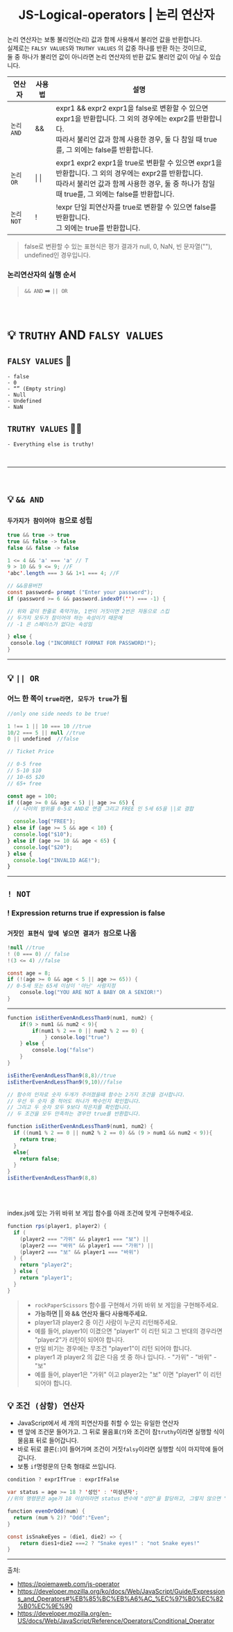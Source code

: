 # <p align="center"> JS-Logical-operators | 논리 연산자

논리 연산자는 보통 불리언(논리) 값과 함께 사용해서 불리언 값을 반환합니다.<br>
실제로는 `FALSY VALUES`와 `TRUTHY VALUES` 의 값중 하나를 반환 하는 것이므로,<br>
둘 중 하나가 불리언 값이 아니라면 논리 연산자의 반환 값도 불리언 값이 아닐 수 있습니다.

| 연산자     | 사용법 | 설명                                                                                                                                                                                                 |
| ---------- | ------ | ---------------------------------------------------------------------------------------------------------------------------------------------------------------------------------------------------- |
| `논리 AND` | &&  | expr1 && expr2 expr1을 false로 변환할 수 있으면 expr1을 반환합니다. 그 외의 경우에는 expr2를 반환합니다. <br> 따라서 불리언 값과 함께 사용한 경우, 둘 다 참일 때 true를, 그 외에는 false를 반환합니다.    |
| `논리 OR`  | &#124; &#124;  | expr1 expr2 expr1을 true로 변환할 수 있으면 expr1을 반환합니다. 그 외의 경우에는 expr2를 반환합니다. <br> 따라서 불리언 값과 함께 사용한 경우, 둘 중 하나가 참일 때 true를, 그 외에는 false를 반환합니다. |
| `논리 NOT` | !   | !expr 단일 피연산자를 true로 변환할 수 있으면 false를 반환합니다. <br>그 외에는 true를 반환합니다.                                                                                                       |

> false로 변환할 수 있는 표현식은 평가 결과가 null, 0, NaN, 빈 문자열(""), undefined인 경우입니다.

### 논리연산자의 실행 순서

> `&& AND` ➡️ `|| OR`

<br>

# 💡 `TRUTHY` AND `FALSY VALUES`

## `FALSY VALUES` 🤔

    - false
    - 0
    - “” (Empty string)
    - Null
    - Undefined
    - NaN

## `TRUTHY VALUES` 🙆‍♀️

    - Everything else is truthy!

<br>
<hr>
<br>

## 💡 `&& AND`

### `두가지가 참이어야 참`으로 성립

```java script
true && true -> true
true && false -> false
false && false -> false

1 <= 4 && 'a' === 'a' // T
9 > 10 && 9 <= 9; //F
'abc'.length === 3 && 1+1 === 4; //F
```

```java script
// &&응용버전
const password= prompt ("Enter your password");
if (password >= 6 && password.indexOf('') === -1) {

// 위와 같이 한줄로 축약가능, 1번이 거짓이면 2번은 자동으로 스킵
// 두가지 모두가 참이어야 하는 속성이기 때문에
// -1 은 스페이스가 없다는 속성임

} else {
 console.log ("INCORRECT FORMAT FOR PASSWORD!");
}
```

<hr>

## 💡 `|| OR`

### 어느 한 쪽이 `true라면, 모두가 true`가 됨

```java script
//only one side needs to be true!

1 !== 1 || 10 === 10 //true
10/2 === 5 || null //true
0 || undefined  //false
```

```javascript
// Ticket Price

// 0-5 free
// 5-10 $10
// 10-65 $20
// 65+ free

const age = 100;
if ((age >= 0 && age < 5) || age >= 65) {
  // 나이의 범위를 0-5로 AND로 연결 그리고 FREE 인 5세 65을 ||로 결합

  console.log("FREE");
} else if (age >= 5 && age < 10) {
  console.log("$10");
} else if (age >= 10 && age < 65) {
  console.log("$20");
} else {
  console.log("INVALID AGE!");
}
```

<hr>

## `! NOT`

### ! Expression returns true if expression is false <br>

### `거짓인 표현식 앞에 넣으면 결과가 참`으로 나옴

```java script
!null //true
! (0 === 0) // false
!(3 <= 4) //false
```

```java script
const age = 8;
if (!(age >= 0 && age < 5 || age >= 65)) {
// 0-5세 또는 65세 이상이 '아닌' 사람지정
    console.log("YOU ARE NOT A BABY OR A SENIOR!")
}
```

<hr>

```java script
function isEitherEvenAndLessThan9(num1, num2) {
	if(9 > num1 && num2 < 9){
		if(num1 % 2 == 0 || num2 % 2 == 0) {
			} console.log("true")
	} else {
		console.log("false")
	}
}

isEitherEvenAndLessThan9(8,8)//true
isEitherEvenAndLessThan9(9,10)//false

// 함수의 인자로 숫자 두개가 주어졌을때 함수는 2가지 조건을 검사합니다.
// 우선 두 숫자 중 적어도 하나가 짝수인지 확인합니다.
// 그리고 두 숫자 모두 9보다 작은지를 확인합니다.
// 두 조건을 모두 만족하는 경우만 true를 반환합니다.
```

```java script
function isEitherEvenAndLessThan9(num1, num2) {
  if ((num1 % 2 == 0 || num2 % 2 == 0) && (9 > num1 && num2 < 9)){
    return true;
  }
  else{
    return false;
  }
}
isEitherEvenAndLessThan9(8,8)
```

<br>
<br>

index.js에 있는 가위 바위 보 게임 함수를 아래 조건에 맞게 구현해주세요.

```java script
function rps(player1, player2) {
  if (
    (player2 === "가위" && player1 === "보") ||
    (player2 === "바위" && player1 === "가위") ||
    (player2 === "보" && player1 === "바위")
  ) {
    return "player2";
  } else {
    return "player1";
  }
}
```

> - `rockPaperScissors` 함수를 구현해서 가위 바위 보 게임을 구현해주세요.
> - **가능하면 || 와 && 연산자 둘다 사용해주세요.**
> - player1과 player2 중 이긴 사람이 누군지 리턴해주세요.
> - 예를 들어, player1이 이겼으면 "player1" 이 리턴 되고 그 반대의 경우라면 "player2"가 리턴이 되어야 합니다.
> - 만일 비기는 경우에는 무조건 "player1"이 리턴 되어야 합니다.
> - player1 과 player2 의 값은 다음 셋 중 하나 입니다.
    - "가위"
    - "바위"
    - "보"
> - 예를 들어, player1은 "가위" 이고 player2는 "보" 이면 "player1" 이 리턴 되어야 합니다.

## 💡 `조건 (삼항) 연산자`

- JavaScript에서 세 개의 피연산자를 취할 수 있는 유일한 연산자
- 맨 앞에 조건문 들어가고. 그 뒤로 물음표(`?`)와 조건이 참`truthy`이라면 실행할 식이 물음표 뒤로 들어갑니다.
- 바로 뒤로 콜론(`:`)이 들어가며 조건이 거짓`falsy`이라면 실행할 식이 마지막에 들어갑니다.
- 보통 `if`명령문의 단축 형태로 쓰입니다.

```java script
condition ? exprIfTrue : exprIfFalse
```

```java script
var status = age >= 18 ? '성인' : '미성년자';
//위의 명령문은 age가 18 이상이라면 status 변수에 "성인"을 할당하고, 그렇지 않으면 "미성년자"를 할당합니다.
```

```java script
function evenOrOdd(num) {
  return (num % 2)? "Odd":"Even";
}
```

```java script
const isSnakeEyes = (die1, die2) => {
	return dies1+die2 ===2 ? "Snake eyes!" : "not Snake eyes!"
}
```

<hr>
출처:

- https://poiemaweb.com/js-operator
- https://developer.mozilla.org/ko/docs/Web/JavaScript/Guide/Expressions_and_Operators#%EB%85%BC%EB%A6%AC_%EC%97%B0%EC%82%B0%EC%9E%90
- https://developer.mozilla.org/en-US/docs/Web/JavaScript/Reference/Operators/Conditional_Operator
